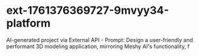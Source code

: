 # ext-1761376369727-9mvyy34-platform
AI-generated project via External API - Prompt: Design a user-friendly and performant 3D modeling application, mirroring Meshy AI's functionality, f
